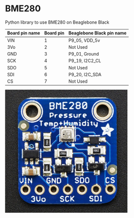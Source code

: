 BME280
============

Python library to use BME280 on Beaglebone Black

| Board pin name | Board pin | Beaglebone Black pin name |
|----------------|-----------| --------------------------|
| VIN            | 1         | P9\_05, VDD\_5v           |
| 3Vo            | 2         | Not Used                  |
| GND            | 3         | P9\_01, Ground            |
| SCK            | 4         | P9\_19, I2C2\_CL          |
| SDO            | 5         | Not Used                  |
| SDI            | 6         | P9\_20, I2C_SDA           |
| CS             | 7         | Not Used                  |

![pins](images/BME280.jpg)